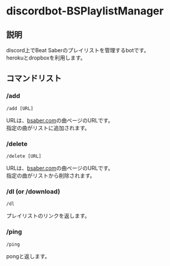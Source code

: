# discordbot-BSPlaylistManager

## 説明
discord上でBeat Saberのプレイリストを管理するbotです。  
herokuとdropboxを利用します。


## コマンドリスト
### /add
```
/add [URL]
```
URLは、[bsaber.com](https://bsaber.com/)の曲ページのURLです。  
指定の曲がリストに追加されます。

### /delete
```
/delete [URL]
```
URLは、[bsaber.com](https://bsaber.com/)の曲ページのURLです。  
指定の曲がリストから削除されます。

### /dl (or /download)
```
/dl
```
プレイリストのリンクを返します。

### /ping
```
/ping
```
pongと返します。

